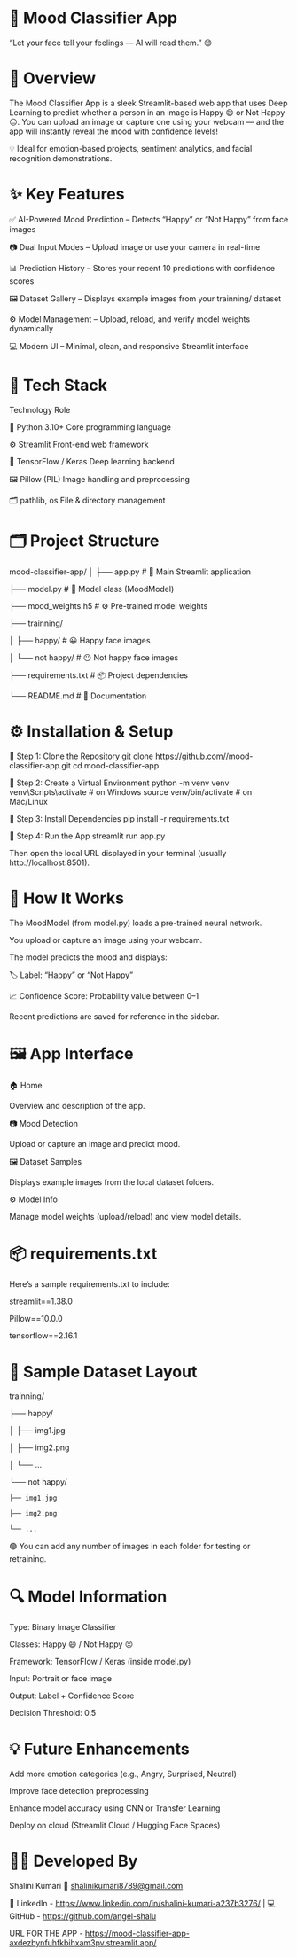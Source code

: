 # 🌈 Mood Classifier App

“Let your face tell your feelings — AI will read them.” 😊



# 🧠 Overview

The Mood Classifier App is a sleek Streamlit-based web app that uses Deep Learning to predict whether a person in an image is Happy 😄 or Not Happy 😐.
You can upload an image or capture one using your webcam — and the app will instantly reveal the mood with confidence levels!


💡 Ideal for emotion-based projects, sentiment analytics, and facial recognition demonstrations.


# ✨ Key Features

✅ AI-Powered Mood Prediction – Detects “Happy” or “Not Happy” from face images

📷 Dual Input Modes – Upload image or use your camera in real-time

📊 Prediction History – Stores your recent 10 predictions with confidence scores

🖼️ Dataset Gallery – Displays example images from your trainning/ dataset

⚙️ Model Management – Upload, reload, and verify model weights dynamically

💻 Modern UI – Minimal, clean, and responsive Streamlit interface


# 🧩 Tech Stack

Technology	Role

🐍 Python 3.10+	Core programming language

⚙️ Streamlit	Front-end web framework

🧠 TensorFlow / Keras	Deep learning backend

🖼️ Pillow (PIL)	Image handling and preprocessing

🗂️ pathlib, os	File & directory management



# 🗂️ Project Structure
mood-classifier-app/
│
├── app.py                  # 🎯 Main Streamlit application

├── model.py                # 🧠 Model class (MoodModel)

├── mood_weights.h5         # ⚙️ Pre-trained model weights

├── trainning/

│   ├── happy/              # 😀 Happy face images

│   └── not happy/          # 😐 Not happy face images

├── requirements.txt        # 📦 Project dependencies

└── README.md               # 📝 Documentation


# ⚙️ Installation & Setup
🔹 Step 1: Clone the Repository
git clone https://github.com/<your-username>/mood-classifier-app.git
cd mood-classifier-app

🔹 Step 2: Create a Virtual Environment
python -m venv venv
venv\Scripts\activate        # on Windows
source venv/bin/activate     # on Mac/Linux

🔹 Step 3: Install Dependencies
pip install -r requirements.txt

🔹 Step 4: Run the App
streamlit run app.py


Then open the local URL displayed in your terminal (usually http://localhost:8501).



# 🧠 How It Works

The MoodModel (from model.py) loads a pre-trained neural network.

You upload or capture an image using your webcam.

The model predicts the mood and displays:

🏷️ Label: “Happy” or “Not Happy”

📈 Confidence Score: Probability value between 0–1

Recent predictions are saved for reference in the sidebar.


# 🖼️ App Interface
🏠 Home

Overview and description of the app.

📷 Mood Detection

Upload or capture an image and predict mood.

🖼️ Dataset Samples

Displays example images from the local dataset folders.

⚙️ Model Info

Manage model weights (upload/reload) and view model details.


# 📦 requirements.txt
 Here’s a sample requirements.txt to include:

streamlit==1.38.0

Pillow==10.0.0

tensorflow==2.16.1


# 🧾 Sample Dataset Layout

trainning/

├── happy/

│   ├── img1.jpg

│   ├── img2.png

│   └── ...

└── not happy/

    ├── img1.jpg
    
    ├── img2.png
    
    └── ...
    


🟢 You can add any number of images in each folder for testing or retraining.

# 🔍 Model Information

Type: Binary Image Classifier

Classes: Happy 😄 / Not Happy 😐

Framework: TensorFlow / Keras (inside model.py)

Input: Portrait or face image

Output: Label + Confidence Score

Decision Threshold: 0.5


# 💡 Future Enhancements

Add more emotion categories (e.g., Angry, Surprised, Neutral)

Improve face detection preprocessing

Enhance model accuracy using CNN or Transfer Learning

Deploy on cloud (Streamlit Cloud / Hugging Face Spaces)

# 🧑‍💻 Developed By

Shalini Kumari
📧 shalinikumari8789@gmail.com

💼 LinkedIn - https://www.linkedin.com/in/shalini-kumari-a237b3276/
 | 💻 GitHub - https://github.com/angel-shalu

 
 URL FOR THE APP - 
 https://mood-classifier-app-axdezbynfuhfkbihxam3pv.streamlit.app/
